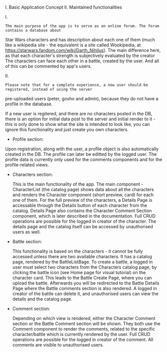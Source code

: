 I. Basic Application Concept
II. Maintained functionalities




I. 

    The main purpose of the app is to serve as an online forum. The forum contains a database about
Star Wars characters and has description about each one of them (much like a wikipedia site - the equivalent is
a site called Wookipedia, at https://starwars.fandom.com/wiki/Darth_Nihilus).
    The main difference here, as that each character's strength is subjectively evaluated by the creator
The characters can face each other in a battle, created by the user. And all of this can be commented by app's users.

II. 

    Please note that for a complete experience, a new user should be registered, instead of using the server
pre-uploaded users (peter, gosho and admin), because they do not have a profile in the database.

If a new user is regitered, and there are no characters posted in the DB, there is an option for initial data post
to the server and initial render to it - this is only done to show what the site is intended to look like, you can
ignore this functionality and just create you own characters.

- Profile section:

Upon registration, along with the user, a profile object is also automatically created in the DB. The profile can 
later be editted by the logged user. The profile data is currently only used for the comments components and for
the profile-related views.

- Characters section:

    This is the main functionality of the app. The main component - CharacterList (the catalog page)
shows data about all the characters and renders the Character component (short preview, card) for each one of them. For the full preview of the characters, a Details Page is accessable through the Details button of each character from the catalog. Details Page also contains the Character Comment Section component, which is later described in the documentation. Full CRUD operations are possible for the logged in creator of the character. The details page and the catalog itself can be accessed by unauthorised users as well.


- Battle section:

    This functionality is based on the characters - it cannot be fully accessed unless there are two available
characters. It has a catalog page, rendered by the BattleListBage. To create a battle, a logged in user must select
two characters from the Characters catalog page, by clicking the battle icon (see Home page for visual tutorial) on
the character card. This leads to the Battle Create Page, where you can upload the battle. Afterwards you will be 
redirected to the Battle Details Page where the Battle comments section is also rendered. A logged in creator of the
battle can delete it, and unauthorised users can view the details and the catalog page.

- Comment section:

    Depending on which view is rendered, either the Character Comment section or the Battle Comment section will be
shown. They both use the Comment component to render the comments, related to the specific character/battle which is
currently rendered by the user. Full CRUD operations are possible for the logged in creator of the comment. All comments are visible to unauthorised users.
